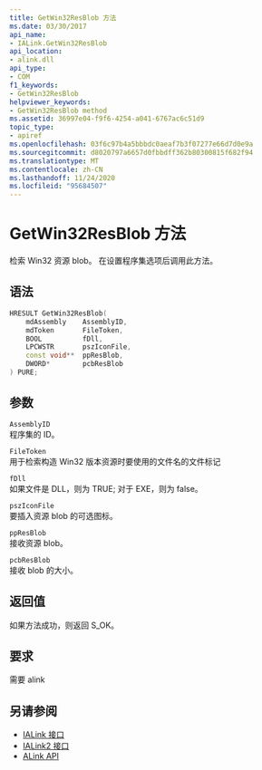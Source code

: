 ```yaml
---
title: GetWin32ResBlob 方法
ms.date: 03/30/2017
api_name:
- IALink.GetWin32ResBlob
api_location:
- alink.dll
api_type:
- COM
f1_keywords:
- GetWin32ResBlob
helpviewer_keywords:
- GetWin32ResBlob method
ms.assetid: 36997e04-f9f6-4254-a041-6767ac6c51d9
topic_type:
- apiref
ms.openlocfilehash: 03f6c97b4a5bbbdc0aeaf7b3f07277e66d7d0e9a
ms.sourcegitcommit: d8020797a6657d0fbbdff362b80300815f682f94
ms.translationtype: MT
ms.contentlocale: zh-CN
ms.lasthandoff: 11/24/2020
ms.locfileid: "95684507"
---
```

# <a name="getwin32resblob-method"></a>GetWin32ResBlob 方法

检索 Win32 资源 blob。 在设置程序集选项后调用此方法。  
  
## <a name="syntax"></a>语法  
  
```cpp  
HRESULT GetWin32ResBlob(  
    mdAssembly    AssemblyID,  
    mdToken       FileToken,  
    BOOL          fDll,  
    LPCWSTR       pszIconFile,  
    const void**  ppResBlob,  
    DWORD*        pcbResBlob  
) PURE;  
```  
  
## <a name="parameters"></a>参数  

 `AssemblyID`  
 程序集的 ID。  
  
 `FileToken`  
 用于检索构造 Win32 版本资源时要使用的文件名的文件标记  
  
 `fDll`  
 如果文件是 DLL，则为 TRUE; 对于 EXE，则为 false。  
  
 `pszIconFile`  
 要插入资源 blob 的可选图标。  
  
 `ppResBlob`  
 接收资源 blob。  
  
 `pcbResBlob`  
 接收 blob 的大小。  
  
## <a name="return-value"></a>返回值  

 如果方法成功，则返回 S_OK。  
  
## <a name="requirements"></a>要求  

 需要 alink  
  
## <a name="see-also"></a>另请参阅

- [IALink 接口](ialink-interface.md)
- [IALink2 接口](ialink2-interface.md)
- [ALink API](index.md)
